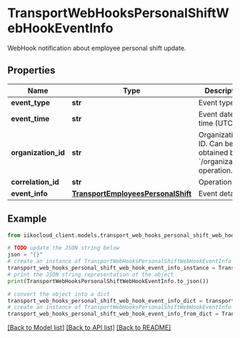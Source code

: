 # TransportWebHooksPersonalShiftWebHookEventInfo

WebHook notification about employee personal shift update.

## Properties

Name | Type | Description | Notes
------------ | ------------- | ------------- | -------------
**event_type** | **str** | Event type. | [optional] 
**event_time** | **str** | Event date and time (UTC). | [optional] 
**organization_id** | **str** | Organization ID.                Can be obtained by &#x60;/organizations&#x60; operation. | [optional] 
**correlation_id** | **str** | Operation ID. | [optional] 
**event_info** | [**TransportEmployeesPersonalShift**](TransportEmployeesPersonalShift.md) | Event details. | [optional] 

## Example

```python
from iikocloud_client.models.transport_web_hooks_personal_shift_web_hook_event_info import TransportWebHooksPersonalShiftWebHookEventInfo

# TODO update the JSON string below
json = "{}"
# create an instance of TransportWebHooksPersonalShiftWebHookEventInfo from a JSON string
transport_web_hooks_personal_shift_web_hook_event_info_instance = TransportWebHooksPersonalShiftWebHookEventInfo.from_json(json)
# print the JSON string representation of the object
print(TransportWebHooksPersonalShiftWebHookEventInfo.to_json())

# convert the object into a dict
transport_web_hooks_personal_shift_web_hook_event_info_dict = transport_web_hooks_personal_shift_web_hook_event_info_instance.to_dict()
# create an instance of TransportWebHooksPersonalShiftWebHookEventInfo from a dict
transport_web_hooks_personal_shift_web_hook_event_info_from_dict = TransportWebHooksPersonalShiftWebHookEventInfo.from_dict(transport_web_hooks_personal_shift_web_hook_event_info_dict)
```
[[Back to Model list]](../README.md#documentation-for-models) [[Back to API list]](../README.md#documentation-for-api-endpoints) [[Back to README]](../README.md)


